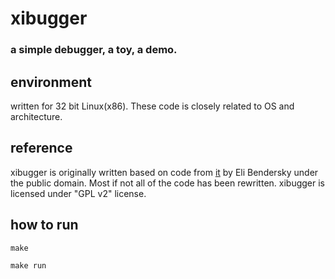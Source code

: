 # xibugger

### a simple debugger, a toy, a demo.

## environment
written for 32 bit Linux(x86). These code is closely related to OS and architecture.

## reference
xibugger is originally written based on code from [it](http://eli.thegreenplace.net/2011/01/23/how-debuggers-work-part-1/) by Eli Bendersky under the public domain. Most if not all of the code has been rewritten. xibugger is licensed under "GPL v2" license.

## how to run
`make`

`make run`
